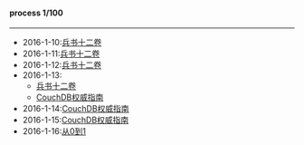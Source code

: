#### process 1/100
****

* 2016-1-10:[兵书十二卷](/100books/兵书十二卷.md)
* 2016-1-11:[兵书十二卷](/100books/兵书十二卷.md)
* 2016-1-12:[兵书十二卷](/100books/兵书十二卷.md)
* 2016-1-13:
  * [兵书十二卷](/100books/兵书十二卷.md)
  * [CouchDB权威指南](/100books/couchdb.md)
* 2016-1-14:[CouchDB权威指南](/100books/couchdb.md)
* 2016-1-15:[CouchDB权威指南](/100books/couchdb.md)
* 2016-1-16:[从0到1](/100books/0to1.md)
